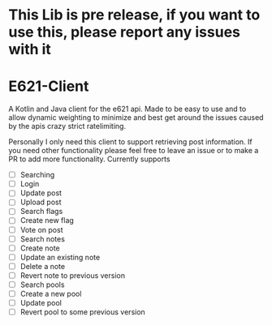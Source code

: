 # This Lib is pre release, if you want to use this, please report any issues with it

# E621-Client
A Kotlin and Java client for the e621 api. Made to be easy to use and to allow dynamic weighting to minimize and best get around the issues caused by the apis crazy strict ratelimiting.

Personally I only need this client to support retrieving post information. If you need other functionality please feel free to leave an issue or to make a PR to add more functionality.
Currently supports
- [ ] Searching
- [ ] Login
- [ ] Update post
- [ ] Upload post
- [ ] Search flags
- [ ] Create new flag
- [ ] Vote on post
- [ ] Search notes
- [ ] Create note
- [ ] Update an existing note
- [ ] Delete a note
- [ ] Revert note to previous version
- [ ] Search pools
- [ ] Create a new pool
- [ ] Update pool
- [ ] Revert pool to some previous version

